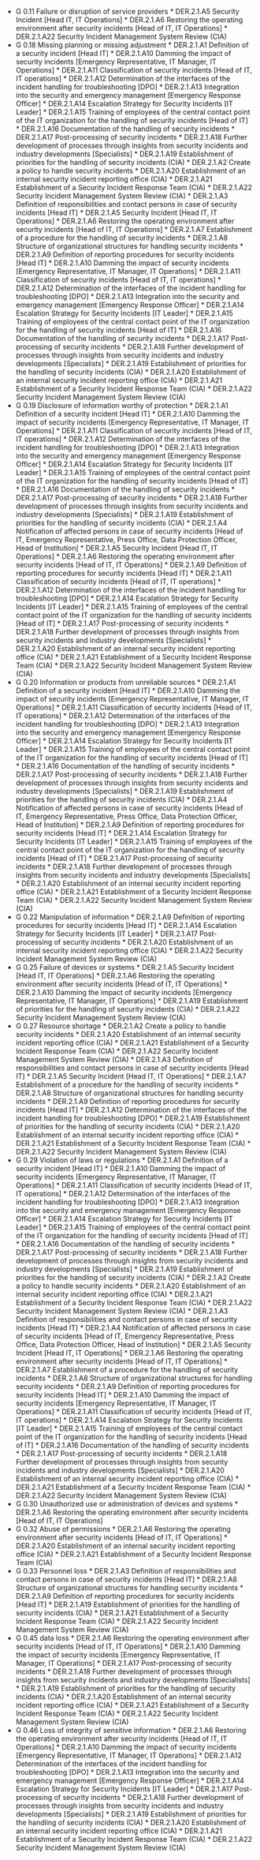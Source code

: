 * G 0.11 Failure or disruption of service providers
         * DER.2.1.A5 Security Incident [Head IT, IT Operations]
         * DER.2.1.A6 Restoring the operating environment after security incidents [Head of IT, IT Operations]
         * DER.2.1.A22 Security Incident Management System Review (CIA)
* G 0.18 Missing planning or missing adjustment
         * DER.2.1.A1 Definition of a security incident [Head IT]
         * DER.2.1.A10 Damming the impact of security incidents [Emergency Representative, IT Manager, IT Operations]
         * DER.2.1.A11 Classification of security incidents [Head of IT, IT operations]
         * DER.2.1.A12 Determination of the interfaces of the incident handling for troubleshooting [DPO]
         * DER.2.1.A13 Integration into the security and emergency management [Emergency Response Officer]
         * DER.2.1.A14 Escalation Strategy for Security Incidents [IT Leader]
         * DER.2.1.A15 Training of employees of the central contact point of the IT organization for the handling of security incidents [Head of IT]
         * DER.2.1.A16 Documentation of the handling of security incidents
         * DER.2.1.A17 Post-processing of security incidents
         * DER.2.1.A18 Further development of processes through insights from security incidents and industry developments [Specialists]
         * DER.2.1.A19 Establishment of priorities for the handling of security incidents (CIA)
         * DER.2.1.A2 Create a policy to handle security incidents
         * DER.2.1.A20 Establishment of an internal security incident reporting office (CIA)
         * DER.2.1.A21 Establishment of a Security Incident Response Team (CIA)
         * DER.2.1.A22 Security Incident Management System Review (CIA)
         * DER.2.1.A3 Definition of responsibilities and contact persons in case of security incidents [Head IT]
         * DER.2.1.A5 Security Incident [Head IT, IT Operations]
         * DER.2.1.A6 Restoring the operating environment after security incidents [Head of IT, IT Operations]
         * DER.2.1.A7 Establishment of a procedure for the handling of security incidents
         * DER.2.1.A8 Structure of organizational structures for handling security incidents
         * DER.2.1.A9 Definition of reporting procedures for security incidents [Head IT]
         * DER.2.1.A10 Damming the impact of security incidents [Emergency Representative, IT Manager, IT Operations]
         * DER.2.1.A11 Classification of security incidents [Head of IT, IT operations]
         * DER.2.1.A12 Determination of the interfaces of the incident handling for troubleshooting [DPO]
         * DER.2.1.A13 Integration into the security and emergency management [Emergency Response Officer]
         * DER.2.1.A14 Escalation Strategy for Security Incidents [IT Leader]
         * DER.2.1.A15 Training of employees of the central contact point of the IT organization for the handling of security incidents [Head of IT]
         * DER.2.1.A16 Documentation of the handling of security incidents
         * DER.2.1.A17 Post-processing of security incidents
         * DER.2.1.A18 Further development of processes through insights from security incidents and industry developments [Specialists]
         * DER.2.1.A19 Establishment of priorities for the handling of security incidents (CIA)
         * DER.2.1.A20 Establishment of an internal security incident reporting office (CIA)
         * DER.2.1.A21 Establishment of a Security Incident Response Team (CIA)
         * DER.2.1.A22 Security Incident Management System Review (CIA)
* G 0.19 Disclosure of information worthy of protection
         * DER.2.1.A1 Definition of a security incident [Head IT]
         * DER.2.1.A10 Damming the impact of security incidents [Emergency Representative, IT Manager, IT Operations]
         * DER.2.1.A11 Classification of security incidents [Head of IT, IT operations]
         * DER.2.1.A12 Determination of the interfaces of the incident handling for troubleshooting [DPO]
         * DER.2.1.A13 Integration into the security and emergency management [Emergency Response Officer]
         * DER.2.1.A14 Escalation Strategy for Security Incidents [IT Leader]
         * DER.2.1.A15 Training of employees of the central contact point of the IT organization for the handling of security incidents [Head of IT]
         * DER.2.1.A16 Documentation of the handling of security incidents
         * DER.2.1.A17 Post-processing of security incidents
         * DER.2.1.A18 Further development of processes through insights from security incidents and industry developments [Specialists]
         * DER.2.1.A19 Establishment of priorities for the handling of security incidents (CIA)
         * DER.2.1.A4 Notification of affected persons in case of security incidents [Head of IT, Emergency Representative, Press Office, Data Protection Officer, Head of Institution]
         * DER.2.1.A5 Security Incident [Head IT, IT Operations]
         * DER.2.1.A6 Restoring the operating environment after security incidents [Head of IT, IT Operations]
         * DER.2.1.A9 Definition of reporting procedures for security incidents [Head IT]
         * DER.2.1.A11 Classification of security incidents [Head of IT, IT operations]
         * DER.2.1.A12 Determination of the interfaces of the incident handling for troubleshooting [DPO]
         * DER.2.1.A14 Escalation Strategy for Security Incidents [IT Leader]
         * DER.2.1.A15 Training of employees of the central contact point of the IT organization for the handling of security incidents [Head of IT]
         * DER.2.1.A17 Post-processing of security incidents
         * DER.2.1.A18 Further development of processes through insights from security incidents and industry developments [Specialists]
         * DER.2.1.A20 Establishment of an internal security incident reporting office (CIA)
         * DER.2.1.A21 Establishment of a Security Incident Response Team (CIA)
         * DER.2.1.A22 Security Incident Management System Review (CIA)
* G 0.20 Information or products from unreliable sources
         * DER.2.1.A1 Definition of a security incident [Head IT]
         * DER.2.1.A10 Damming the impact of security incidents [Emergency Representative, IT Manager, IT Operations]
         * DER.2.1.A11 Classification of security incidents [Head of IT, IT operations]
         * DER.2.1.A12 Determination of the interfaces of the incident handling for troubleshooting [DPO]
         * DER.2.1.A13 Integration into the security and emergency management [Emergency Response Officer]
         * DER.2.1.A14 Escalation Strategy for Security Incidents [IT Leader]
         * DER.2.1.A15 Training of employees of the central contact point of the IT organization for the handling of security incidents [Head of IT]
         * DER.2.1.A16 Documentation of the handling of security incidents
         * DER.2.1.A17 Post-processing of security incidents
         * DER.2.1.A18 Further development of processes through insights from security incidents and industry developments [Specialists]
         * DER.2.1.A19 Establishment of priorities for the handling of security incidents (CIA)
         * DER.2.1.A4 Notification of affected persons in case of security incidents [Head of IT, Emergency Representative, Press Office, Data Protection Officer, Head of Institution]
         * DER.2.1.A9 Definition of reporting procedures for security incidents [Head IT]
         * DER.2.1.A14 Escalation Strategy for Security Incidents [IT Leader]
         * DER.2.1.A15 Training of employees of the central contact point of the IT organization for the handling of security incidents [Head of IT]
         * DER.2.1.A17 Post-processing of security incidents
         * DER.2.1.A18 Further development of processes through insights from security incidents and industry developments [Specialists]
         * DER.2.1.A20 Establishment of an internal security incident reporting office (CIA)
         * DER.2.1.A21 Establishment of a Security Incident Response Team (CIA)
         * DER.2.1.A22 Security Incident Management System Review (CIA)
* G 0.22 Manipulation of information
         * DER.2.1.A9 Definition of reporting procedures for security incidents [Head IT]
         * DER.2.1.A14 Escalation Strategy for Security Incidents [IT Leader]
         * DER.2.1.A17 Post-processing of security incidents
         * DER.2.1.A20 Establishment of an internal security incident reporting office (CIA)
         * DER.2.1.A22 Security Incident Management System Review (CIA)
* G 0.25 Failure of devices or systems
         * DER.2.1.A5 Security Incident [Head IT, IT Operations]
         * DER.2.1.A6 Restoring the operating environment after security incidents [Head of IT, IT Operations]
         * DER.2.1.A10 Damming the impact of security incidents [Emergency Representative, IT Manager, IT Operations]
         * DER.2.1.A19 Establishment of priorities for the handling of security incidents (CIA)
         * DER.2.1.A22 Security Incident Management System Review (CIA)
* G 0.27 Resource shortage
         * DER.2.1.A2 Create a policy to handle security incidents
         * DER.2.1.A20 Establishment of an internal security incident reporting office (CIA)
         * DER.2.1.A21 Establishment of a Security Incident Response Team (CIA)
         * DER.2.1.A22 Security Incident Management System Review (CIA)
         * DER.2.1.A3 Definition of responsibilities and contact persons in case of security incidents [Head IT]
         * DER.2.1.A5 Security Incident [Head IT, IT Operations]
         * DER.2.1.A7 Establishment of a procedure for the handling of security incidents
         * DER.2.1.A8 Structure of organizational structures for handling security incidents
         * DER.2.1.A9 Definition of reporting procedures for security incidents [Head IT]
         * DER.2.1.A12 Determination of the interfaces of the incident handling for troubleshooting [DPO]
         * DER.2.1.A19 Establishment of priorities for the handling of security incidents (CIA)
         * DER.2.1.A20 Establishment of an internal security incident reporting office (CIA)
         * DER.2.1.A21 Establishment of a Security Incident Response Team (CIA)
         * DER.2.1.A22 Security Incident Management System Review (CIA)
* G 0.29 Violation of laws or regulations
         * DER.2.1.A1 Definition of a security incident [Head IT]
         * DER.2.1.A10 Damming the impact of security incidents [Emergency Representative, IT Manager, IT Operations]
         * DER.2.1.A11 Classification of security incidents [Head of IT, IT operations]
         * DER.2.1.A12 Determination of the interfaces of the incident handling for troubleshooting [DPO]
         * DER.2.1.A13 Integration into the security and emergency management [Emergency Response Officer]
         * DER.2.1.A14 Escalation Strategy for Security Incidents [IT Leader]
         * DER.2.1.A15 Training of employees of the central contact point of the IT organization for the handling of security incidents [Head of IT]
         * DER.2.1.A16 Documentation of the handling of security incidents
         * DER.2.1.A17 Post-processing of security incidents
         * DER.2.1.A18 Further development of processes through insights from security incidents and industry developments [Specialists]
         * DER.2.1.A19 Establishment of priorities for the handling of security incidents (CIA)
         * DER.2.1.A2 Create a policy to handle security incidents
         * DER.2.1.A20 Establishment of an internal security incident reporting office (CIA)
         * DER.2.1.A21 Establishment of a Security Incident Response Team (CIA)
         * DER.2.1.A22 Security Incident Management System Review (CIA)
         * DER.2.1.A3 Definition of responsibilities and contact persons in case of security incidents [Head IT]
         * DER.2.1.A4 Notification of affected persons in case of security incidents [Head of IT, Emergency Representative, Press Office, Data Protection Officer, Head of Institution]
         * DER.2.1.A5 Security Incident [Head IT, IT Operations]
         * DER.2.1.A6 Restoring the operating environment after security incidents [Head of IT, IT Operations]
         * DER.2.1.A7 Establishment of a procedure for the handling of security incidents
         * DER.2.1.A8 Structure of organizational structures for handling security incidents
         * DER.2.1.A9 Definition of reporting procedures for security incidents [Head IT]
         * DER.2.1.A10 Damming the impact of security incidents [Emergency Representative, IT Manager, IT Operations]
         * DER.2.1.A11 Classification of security incidents [Head of IT, IT operations]
         * DER.2.1.A14 Escalation Strategy for Security Incidents [IT Leader]
         * DER.2.1.A15 Training of employees of the central contact point of the IT organization for the handling of security incidents [Head of IT]
         * DER.2.1.A16 Documentation of the handling of security incidents
         * DER.2.1.A17 Post-processing of security incidents
         * DER.2.1.A18 Further development of processes through insights from security incidents and industry developments [Specialists]
         * DER.2.1.A20 Establishment of an internal security incident reporting office (CIA)
         * DER.2.1.A21 Establishment of a Security Incident Response Team (CIA)
         * DER.2.1.A22 Security Incident Management System Review (CIA)
* G 0.30 Unauthorized use or administration of devices and systems
         * DER.2.1.A6 Restoring the operating environment after security incidents [Head of IT, IT Operations]
* G 0.32 Abuse of permissions
         * DER.2.1.A6 Restoring the operating environment after security incidents [Head of IT, IT Operations]
         * DER.2.1.A20 Establishment of an internal security incident reporting office (CIA)
         * DER.2.1.A21 Establishment of a Security Incident Response Team (CIA)
* G 0.33 Personnel loss
         * DER.2.1.A3 Definition of responsibilities and contact persons in case of security incidents [Head IT]
         * DER.2.1.A8 Structure of organizational structures for handling security incidents
         * DER.2.1.A9 Definition of reporting procedures for security incidents [Head IT]
         * DER.2.1.A19 Establishment of priorities for the handling of security incidents (CIA)
         * DER.2.1.A21 Establishment of a Security Incident Response Team (CIA)
         * DER.2.1.A22 Security Incident Management System Review (CIA)
* G 0.45 data loss
         * DER.2.1.A6 Restoring the operating environment after security incidents [Head of IT, IT Operations]
         * DER.2.1.A10 Damming the impact of security incidents [Emergency Representative, IT Manager, IT Operations]
         * DER.2.1.A17 Post-processing of security incidents
         * DER.2.1.A18 Further development of processes through insights from security incidents and industry developments [Specialists]
         * DER.2.1.A19 Establishment of priorities for the handling of security incidents (CIA)
         * DER.2.1.A20 Establishment of an internal security incident reporting office (CIA)
         * DER.2.1.A21 Establishment of a Security Incident Response Team (CIA)
         * DER.2.1.A22 Security Incident Management System Review (CIA)
* G 0.46 Loss of integrity of sensitive information
         * DER.2.1.A6 Restoring the operating environment after security incidents [Head of IT, IT Operations]
         * DER.2.1.A10 Damming the impact of security incidents [Emergency Representative, IT Manager, IT Operations]
         * DER.2.1.A12 Determination of the interfaces of the incident handling for troubleshooting [DPO]
         * DER.2.1.A13 Integration into the security and emergency management [Emergency Response Officer]
         * DER.2.1.A14 Escalation Strategy for Security Incidents [IT Leader]
         * DER.2.1.A17 Post-processing of security incidents
         * DER.2.1.A18 Further development of processes through insights from security incidents and industry developments [Specialists]
         * DER.2.1.A19 Establishment of priorities for the handling of security incidents (CIA)
         * DER.2.1.A20 Establishment of an internal security incident reporting office (CIA)
         * DER.2.1.A21 Establishment of a Security Incident Response Team (CIA)
         * DER.2.1.A22 Security Incident Management System Review (CIA)
